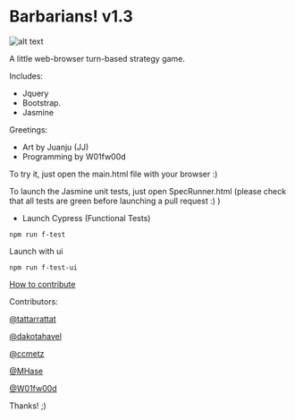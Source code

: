 # Barbarians! v1.3
![alt text](https://github.com/W01fw00d/barbarians/blob/master/src/images/gifs/barbarians_demo.gif "")

A little web-browser turn-based strategy game.

Includes:
* Jquery 
* Bootstrap.
* Jasmine

Greetings:
* Art by Juanju (JJ)
* Programming by W01fw00d

To try it, just open the main.html file with your browser :)

To launch the Jasmine unit tests, just open SpecRunner.html (please check that all tests are green before launching a pull request :) )


- Launch Cypress (Functional Tests)

```
npm run f-test
```

Launch with ui

```
npm run f-test-ui
```


[How to contribute](https://github.com/MarcDiethelm/contributing/blob/master/README.md) 

Contributors:

[@tattarrattat](https://github.com/tattarrattat)

[@dakotahavel](https://github.com/dakotahavel)

[@ccmetz](https://github.com/ccmetz)

[@MHase](https://github.com/MHase)


[@W01fw00d](https://github.com/W01fw00d)

Thanks! ;)
